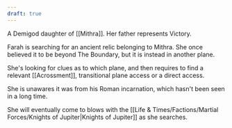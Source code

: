 ```yaml
---
draft: true
---
```

A Demigod daughter of [[Mithra]]. Her father represents Victory.

Farah is searching for an ancient relic belonging to Mithra. She once believed it to be beyond The Boundary, but it is instead in another plane. 

She's looking for clues as to which plane, and then requires to find a relevant [[Acrossment]], transitional plane access or a direct access.

She is unawares it was from his Roman incarnation, which hasn't been seen in a long time. 

She will eventually come to blows with the [[Life & Times/Factions/Martial Forces/Knights of Jupiter|Knights of Jupiter]] as she searches.